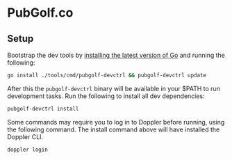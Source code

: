 # PubGolf.co

## Setup

Bootstrap the dev tools by [installing the latest version of Go](https://go.dev/dl/) and running the following:

```sh
go install ./tools/cmd/pubgolf-devctrl && pubgolf-devctrl update
```

After this the `pubgolf-devctrl` binary will be available in your $PATH to run development tasks. Run the following to install all dev dependencies:

```sh
pubgolf-devctrl install
```

Some commands may require you to log in to Doppler before running, using the following command. The install command above will have installed the Doppler CLI.

```sh
doppler login
```
